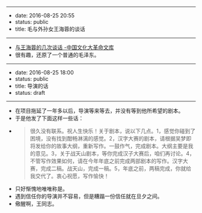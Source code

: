 - --
- date: 2016-08-25 20:55
- status: public
- title: 毛与外孙女王海蓉的谈话
- --
- [与王海蓉的几次谈话 -中国文化大革命文库](http://ccradb.appspot.com/post/999)
- 很有趣，还原了一个普通的毛泽东。
- --
- date: 2016-08-25 18:00
- status: public
- title: 导演的话
- status: draft
- --
- 在项目拖延了一年多以后，导演等来等去，并没有等到他所希望的剧本。
- 于是他发了下面这样一些话：
- > 很久没有联系。祝人生快乐！关于剧本，说以下几点。1，感觉你碰到了困境，没有找到酣畅淋漓的感觉。2，汉字大赛的剧本，请根据吴梦即将发给你的故事大纲，重新写作。一鼓作气，完成剧本。大纲主要是我的意见。3，关于战天山剧本，等你完成汉子大赛后，咱们再讨论。4，不管写作效果如何，请在今年年底之前完成两部剧本的写作。汉字大赛，完成二稿。战天山，完成一稿。5，年底之前，两稿完成，你就给我交代了。衷心祝愿，写作愉快！
- 只好惭愧地唯唯称是。
- 遇到信任你的导演并不容易，但是糟蹋一份信任就在旦夕之间。
- 儆醒啊，王同志。
